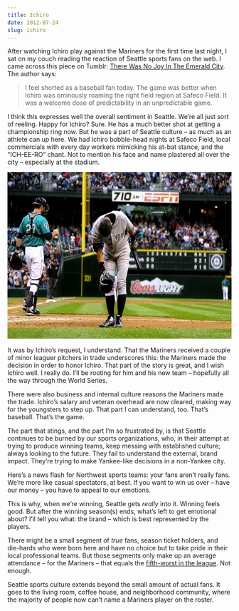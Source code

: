 ```yaml
---
title: Ichiro
date: 2012-07-24
slug: ichiro
---
```

<p>After watching Ichiro play against the Mariners for the first time last night, I sat on my couch reading the reaction of Seattle sports fans on the web. I came across this piece on Tumblr: <a href="http://theartofcompetition.tumblr.com/post/27893499063/there-was-no-joy-in-the-emerald-city">There Was No Joy In The Emerald City</a>. The author says:</p>

<blockquote>
  <p>I feel shorted as a baseball fan today. The game was better when Ichiro was ominously roaming the right field region at Safeco Field. It was a welcome dose of predictability in an unpredictable game.</p>
</blockquote>

<p>I think this expresses well the overall sentiment in Seattle. We&#8217;re all just sort of reeling. Happy for Ichiro? Sure. He has a much better shot at getting a championship ring now. But he was a part of Seattle culture &#8211; as much as an athlete can up here. We had Ichiro bobble-head nights at Safeco Field, local commercials with every day workers mimicking his at-bat stance, and the &#8220;ICH-EE-RO&#8221; chant. Not to mention his face and name plastered all over the city &#8211; especially at the stadium.</p>

<p><img src="/assets/img/tumblr_m7niloN21I1qbt9u6o1_1280.jpg" alt="Ichiro bowing as a Yankee" border="0" width="600" height="374" class="imgcenter" /></p>

<p>It was by Ichiro&#8217;s request, I understand. That the Mariners received a couple of minor leaguer pitchers in trade underscores this: the Mariners made the decision in order to honor Ichiro. That part of the story is great, and I wish Ichiro well. I really do. I&#8217;ll be rooting for him and his new team &#8211; hopefully all the way through the World Series.</p>

<p>There were also business and internal culture reasons the Mariners made the trade. Ichiro&#8217;s salary and veteran overhead are now cleared, making way for the youngsters to step up. That part I can understand, too. That&#8217;s baseball. That&#8217;s the game.</p>

<p>The part that stings, and the part I&#8217;m so frustrated by, is that Seattle continues to be burned by our sports organizations, who, in their attempt at trying to produce winning teams, keep messing with established culture; always looking to the future. They fail to understand the external, brand impact. They&#8217;re trying to make Yankee-like decisions in a non-Yankee city.</p>

<p>Here&#8217;s a news flash for Northwest sports teams: your fans aren&#8217;t really fans. We&#8217;re more like casual spectators, at best. If you want to win us over &#8211; have our money &#8211; you have to appeal to our emotions.</p>

<p>This is why, when we&#8217;re winning, Seattle gets <em>really</em> into it. Winning feels good. But after the winning season(s) ends, what&#8217;s left to get emotional about? I&#8217;ll tell you what: the brand &#8211; which is best represented by the players.</p>

<p>There might be a small segment of <em>true</em> fans, season ticket holders, and die-hards who were born here and have no choice but to take pride in their local professional teams. But those segments only make up an average attendance &#8211; for the Mariners &#8211; that equals the <a href="http://espn.go.com/mlb/attendance">fifth-worst in the league</a>. Not enough.</p>

<p>Seattle sports culture extends beyond the small amount of actual fans. It goes to the living room, coffee house, and neighborhood community, where the majority of people now can&#8217;t name a Mariners player on the roster.</p>